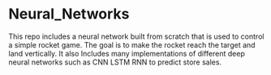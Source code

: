 # Neural_Networks
This repo includes a neural network built from scratch that is used to control a simple rocket game. The goal is to make the rocket reach the target and land vertically. It also Includes many implementations of different deep neural networks such as CNN LSTM RNN to predict store sales.
